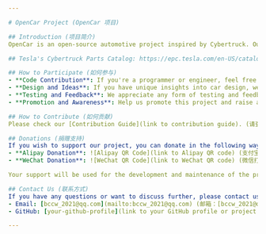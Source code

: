 ```yaml
---

# OpenCar Project (OpenCar 项目)

## Introduction (项目简介)
OpenCar is an open-source automotive project inspired by Cybertruck. Our goal is to collaborate with autonomous driving engineers, mechanical engineers, and car enthusiasts to develop an innovative, reliable, and cost-effective electric vehicle. (OpenCar 是一个受 Cybertruck 启发的开源汽车项目。我们的目标是与自动驾驶工程师、机械工程师以及汽车爱好者合作，共同开发一款创新、可靠且经济实惠的电动汽车。)

## Tesla's Cybertruck Parts Catalog: https://epc.tesla.com/en-US/catalogs/2816

## How to Participate (如何参与)
- **Code Contribution**: If you're a programmer or engineer, feel free to submit code or improvement proposals on GitHub. (代码贡献：如果您是程序员或工程师，请在 GitHub 上提交代码或改进建议。)
- **Design and Ideas**: If you have unique insights into car design, we welcome your design concepts and ideas. (设计与创意：如果您对汽车设计有独到的见解，我们欢迎您的设计理念和创意。)
- **Testing and Feedback**: We appreciate any form of testing and feedback. (测试与反馈：我们感谢任何形式的测试和反馈。)
- **Promotion and Awareness**: Help us promote this project and raise awareness. (推广与宣传：帮助我们推广这个项目，提高人们的意识。)

## How to Contribute (如何贡献)
Please check our [Contribution Guide](link to contribution guide). (请查看我们的[贡献指南](贡献指南的链接)。)

## Donations (捐赠支持)
If you wish to support our project, you can donate in the following ways: (如果您想支持我们的项目，可以通过以下方式捐赠：)
- **Alipay Donation**: ![Alipay QR Code](link to Alipay QR code) (支付宝打赏：![支付宝二维码](支付宝二维码的链接))
- **WeChat Donation**: ![WeChat QR Code](link to WeChat QR code) (微信打赏：![微信二维码](微信二维码的链接))

Your support will be used for the development and maintenance of the project. (您的支持将用于项目的开发和维护。)

## Contact Us (联系方式)
If you have any questions or want to discuss further, please contact us through the following: (如果您有任何问题或想进一步讨论，请通过以下方式联系我们：)
- Email: [bccw_2021@qq.com](mailto:bccw_2021@qq.com) (邮箱：[bccw_2021@qq.com](mailto:bccw_2021@qq.com))
- GitHub: [your-github-profile](link to your GitHub profile or project page) (GitHub：[your-github-profile](你的 GitHub 个人或项目主页链接))

---
```

